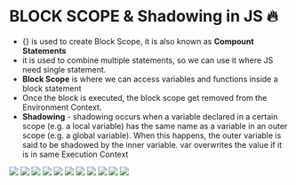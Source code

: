 # BLOCK SCOPE & Shadowing in JS 🔥

- {} is used to create Block Scope, it is also known as **Compount Statements**
- it is used to combine multiple statements, so we can use it where JS need single statement.
- **Block Scope** is where we can access variables and functions inside a block statement
- Once the block is executed, the block scope get removed from the Environment Context.
- **Shadowing** - shadowing occurs when a variable declared in a certain scope (e.g. a local variable) has the same name as a variable in an outer scope (e.g. a global variable). When this happens, the outer variable is said to be shadowed by the inner variable. var overwrites the value if it is in same Execution Context

![](./pics/1.png)
![](./pics/2.png)
![](./pics/3.png)
![](./pics/4.png)
![](./pics/5.png)
![](./pics/6.png)
![](./pics/7.png)
![](./pics/8.png)
![](./pics/9.png)
![](./pics/10.png)
![](./pics/11.png)
